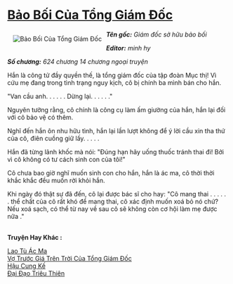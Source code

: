 <a href="https://utruyen.com/bao-boi-cua-tong-giam-doc/8254/" title="Bảo Bối Của Tổng Giám Đốc"><h1>Bảo Bối Của Tổng Giám Đốc</h1></a><div style="display:table"><img align="right" style="float: left; padding: 10px;" src="https://utruyen.com/images/story/200x260/bao-boi-cua-tong-giam-doc.jpg" alt="Bảo Bối Của Tổng Giám Đốc"><b><i>Tên gốc:</i></b><i> Giám đốc sở hữu bảo bối</i><p></p><b><i>Editor:</i></b><i> minh hy</i><p></p><b><i>Số chương:</i></b><i> </i><i>624 chương 14 chương ngoại truyện<p></p></i><p></p>Hắn là công tử đầy quyền thế, là tổng giám đốc của tập đoàn Mục thị! Vì cứu mẹ đang trong tình trạng nguy kịch, cô bị chính ba mình bán cho hắn.<p></p>"Van cầu anh. . . . . . Dừng lại. . . . . ." <p></p>Nguyên tưởng rằng, cô chính là công cụ làm ấm giường của hắn, hắn lại đối với cô bảo vệ có thêm. <p></p>Nghĩ đến hắn ôn nhu hữu tình, hắn lại lần lượt không để ý lời cầu xin tha thứ của cô, điên cuồng giữ lấy. . . . .<p></p>Hắn đã từng lãnh khốc mà nói: "Đúng hạn hãy uống thuốc tránh thai đi! Bởi vì cô không có tư cách sinh con của tôi!" <p></p>Cô chưa bao giờ nghĩ muốn sinh con cho hắn, hắn là ác ma, cô thời thời khắc khắc đều muốn rời khỏi hắn.<p></p>Khi ngày đó thật sự đã đến, cô lại được bác sĩ cho hay: "Cô mang thai . . . . . . thể chất của cô rất khó để mang thai, cô xác định muốn xoá bỏ nó chứ? Nếu xoá sạch, có thể từ nay về sau cô sẽ không còn cơ hội làm mẹ được nữa ."</div><p><br><b>Truyện Hay Khác :</b></p><a href="https://utruyen.com/lao-tu-ac-ma/16205/" alt="Lao Tù Ác Ma">Lao Tù Ác Ma</a><br/><a href="https://github.com/quanluxury/truyenhot/tree/master/truyenhay/4904/" alt="Vợ Trước Giá Trên Trời Của Tổng Giám Đốc">Vợ Trước Giá Trên Trời Của Tổng Giám Đốc</a><br/><a href="https://github.com/quanluxury/truyenhot/tree/master/truyenhay/11607/" alt="Hậu Cung Kế">Hậu Cung Kế</a><br/><a href="https://truyenngontinhay.wordpress.com/2019/10/03/dai-dao-trieu-thien/" alt="Đại Đạo Triêu Thiên">Đại Đạo Triêu Thiên</a><br/>